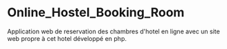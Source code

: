 # Online_Hostel_Booking_Room
Application web de reservation des chambres d'hotel en ligne avec un site web propre à cet hotel développé en php.
